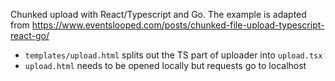 Chunked upload with React/Typescript and Go. The example is adapted from https://www.eventslooped.com/posts/chunked-file-upload-typescript-react-go/

* `templates/upload.html` splits out the TS part of uploader into `upload.tsx`
* `upload.html` needs to be opened locally but requests go to localhost